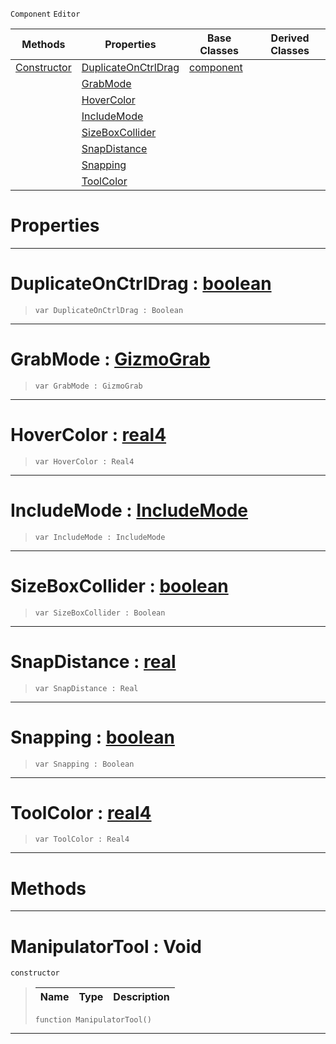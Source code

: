  `Component` `Editor`



|Methods|Properties|Base Classes|Derived Classes|
|---|---|---|---|
|[ Constructor](https://plasmaengine.github.io/PlasmaDocs/Plasma1/C++/code_reference/class_reference/manipulatortool.markdown#manipulatortool-void)|[ DuplicateOnCtrlDrag](https://plasmaengine.github.io/PlasmaDocs/Plasma1/C++/code_reference/class_reference/manipulatortool.markdown#duplicateonctrldrag-plasma)|[component](https://plasmaengine.github.io/PlasmaDocs/Plasma1/C++/code_reference/class_reference/component.markdown)| |
| |[ GrabMode](https://plasmaengine.github.io/PlasmaDocs/Plasma1/C++/code_reference/class_reference/manipulatortool.markdown#grabmode-plasma-engine-doc)| | |
| |[ HoverColor](https://plasmaengine.github.io/PlasmaDocs/Plasma1/C++/code_reference/class_reference/manipulatortool.markdown#hovercolor-plasma-engine-d)| | |
| |[ IncludeMode](https://plasmaengine.github.io/PlasmaDocs/Plasma1/C++/code_reference/class_reference/manipulatortool.markdown#includemode-plasma-engine)| | |
| |[ SizeBoxCollider](https://plasmaengine.github.io/PlasmaDocs/Plasma1/C++/code_reference/class_reference/manipulatortool.markdown#sizeboxcollider-plasma-eng)| | |
| |[ SnapDistance](https://plasmaengine.github.io/PlasmaDocs/Plasma1/C++/code_reference/class_reference/manipulatortool.markdown#snapdistance-plasma-engine)| | |
| |[ Snapping](https://plasmaengine.github.io/PlasmaDocs/Plasma1/C++/code_reference/class_reference/manipulatortool.markdown#snapping-plasma-engine-doc)| | |
| |[ ToolColor](https://plasmaengine.github.io/PlasmaDocs/Plasma1/C++/code_reference/class_reference/manipulatortool.markdown#toolcolor-plasma-engine-do)| | |


 #  Properties


---  
 #  DuplicateOnCtrlDrag : [boolean](https://plasmaengine.github.io/PlasmaDocs/Plasma1/C++/code_reference/lightning_base_types/boolean.markdown)

> 
> ``` lang=cpp, name=Lightning
> var DuplicateOnCtrlDrag : Boolean


---  
 #  GrabMode : [GizmoGrab](https://plasmaengine.github.io/PlasmaDocs/Plasma1/C++/code_reference/enum_reference.markdown#gizmograb)

> 
> ``` lang=cpp, name=Lightning
> var GrabMode : GizmoGrab


---  
 #  HoverColor : [real4](https://plasmaengine.github.io/PlasmaDocs/Plasma1/C++/code_reference/lightning_base_types/real4.markdown)

> 
> ``` lang=cpp, name=Lightning
> var HoverColor : Real4


---  
 #  IncludeMode : [IncludeMode](https://plasmaengine.github.io/PlasmaDocs/Plasma1/C++/code_reference/enum_reference.markdown#includemode)

> 
> ``` lang=cpp, name=Lightning
> var IncludeMode : IncludeMode


---  
 #  SizeBoxCollider : [boolean](https://plasmaengine.github.io/PlasmaDocs/Plasma1/C++/code_reference/lightning_base_types/boolean.markdown)

> 
> ``` lang=cpp, name=Lightning
> var SizeBoxCollider : Boolean


---  
 #  SnapDistance : [real](https://plasmaengine.github.io/PlasmaDocs/Plasma1/C++/code_reference/lightning_base_types/real.markdown)

> 
> ``` lang=cpp, name=Lightning
> var SnapDistance : Real


---  
 #  Snapping : [boolean](https://plasmaengine.github.io/PlasmaDocs/Plasma1/C++/code_reference/lightning_base_types/boolean.markdown)

> 
> ``` lang=cpp, name=Lightning
> var Snapping : Boolean


---  
 #  ToolColor : [real4](https://plasmaengine.github.io/PlasmaDocs/Plasma1/C++/code_reference/lightning_base_types/real4.markdown)

> 
> ``` lang=cpp, name=Lightning
> var ToolColor : Real4


---  
 #  Methods


---  
 #  ManipulatorTool : Void

 `constructor`

> 
> |Name|Type|Description|
> |---|---|---|
> ``` lang=cpp, name=Lightning
> function ManipulatorTool()
> ``` 


---  
 

 